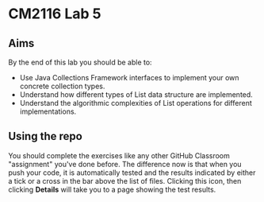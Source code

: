 # CM2116 Lab 5

## Aims

By the end of this lab you should be able to:

* Use Java Collections Framework interfaces to implement your own concrete collection types.
* Understand how different types of List data structure are implemented.
* Understand the algorithmic complexities of List operations for different implementations.

## Using the repo

You should complete the exercises like any other GitHub Classroom "assignment" you've done before. The difference now is that when you push your code, it is automatically tested and the results indicated by either a tick or a cross in the bar above the list of files. Clicking this icon, then clicking **Details** will take you to a page showing the test results.